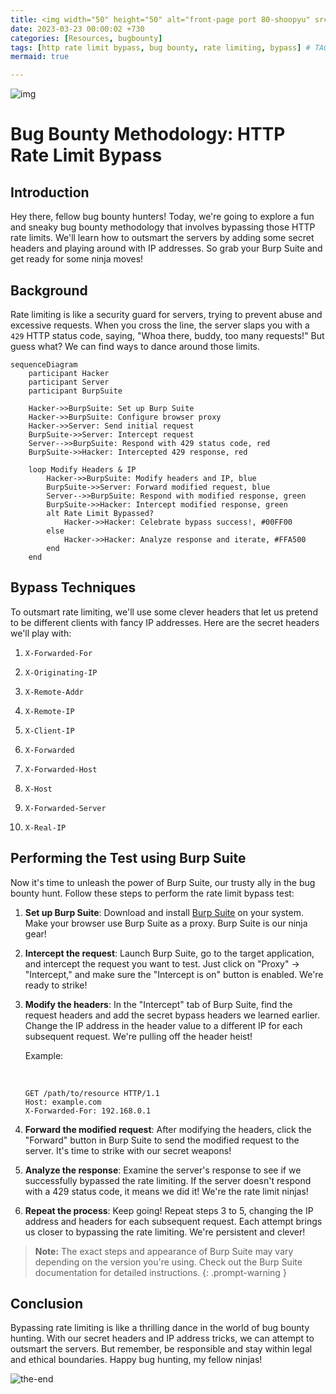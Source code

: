 ```yaml
---
title: <img width="50" height="50" alt="front-page port 80-shoopyu" src="https://github.com/thelocalh0st/thelocalh0st.github.io/assets/125783410/2f1f476d-0772-44dd-9cc2-e95aeb3eeb88"> HTTP Rate Limit Bypass - Bug Bounty Methodology
date: 2023-03-23 00:00:02 +730
categories: [Resources, bugbounty]
tags: [http rate limit bypass, bug bounty, rate limiting, bypass] # TAG names should always be lowercase
mermaid: true

---
```


![img](https://github.com/thelocalh0st/thelocalh0st.github.io/assets/125783410/2f1f476d-0772-44dd-9cc2-e95aeb3eeb88)

# Bug Bounty Methodology: HTTP Rate Limit Bypass


## Introduction

Hey there, fellow bug bounty hunters! Today, we're going to explore a fun and sneaky bug bounty methodology that involves bypassing those  HTTP rate limits. We'll learn how to outsmart the servers by adding some secret headers and playing around with IP addresses. So grab your Burp Suite and get ready for some ninja moves!

## Background

Rate limiting is like a security guard for servers, trying to prevent abuse and excessive requests. When you cross the line, the server slaps you with a `429` HTTP status code, saying, "Whoa there, buddy, too many requests!" But guess what? We can find ways to dance around those limits.

```mermaid
sequenceDiagram
    participant Hacker
    participant Server
    participant BurpSuite

    Hacker->>BurpSuite: Set up Burp Suite
    Hacker->>BurpSuite: Configure browser proxy
    Hacker->>Server: Send initial request
    BurpSuite->>Server: Intercept request
    Server-->>BurpSuite: Respond with 429 status code, red
    BurpSuite->>Hacker: Intercepted 429 response, red

    loop Modify Headers & IP
        Hacker->>BurpSuite: Modify headers and IP, blue
        BurpSuite->>Server: Forward modified request, blue
        Server-->>BurpSuite: Respond with modified response, green
        BurpSuite->>Hacker: Intercept modified response, green
        alt Rate Limit Bypassed?
            Hacker->>Hacker: Celebrate bypass success!, #00FF00
        else
            Hacker->>Hacker: Analyze response and iterate, #FFA500
        end
    end

```

## Bypass Techniques

To outsmart rate limiting, we'll use some clever headers that let us pretend to be different clients with fancy IP addresses. Here are the secret headers we'll play with:

1.  `X-Forwarded-For`

2.  `X-Originating-IP`

3.  `X-Remote-Addr`

4.  `X-Remote-IP`

5.  `X-Client-IP`

6.  `X-Forwarded`

7.  `X-Forwarded-Host`

8.  `X-Host`

9.  `X-Forwarded-Server`
10.  `X-Real-IP`

## Performing the Test using Burp Suite

Now it's time to unleash the power of Burp Suite, our trusty ally in the bug bounty hunt. Follow these steps to perform the rate limit bypass test:

1.  **Set up Burp Suite**: Download and install [Burp Suite](https://portswigger.net/burp) on your system. Make your browser use Burp Suite as a proxy. Burp Suite is our ninja gear!

2.  **Intercept the request**: Launch Burp Suite, go to the target application, and intercept the request you want to test. Just click on "Proxy" -> "Intercept," and make sure the "Intercept is on" button is enabled. We're ready to strike!

3.  **Modify the headers**: In the "Intercept" tab of Burp Suite, find the request headers and add the secret bypass headers we learned earlier. Change the IP address in the header value to a different IP for each subsequent request. We're pulling off the header heist!

    Example:

    <br>
    
    ```
    GET /path/to/resource HTTP/1.1
    Host: example.com
    X-Forwarded-For: 192.168.0.1
    ```
    
4.  **Forward the modified request**: After modifying the headers, click the "Forward" button in Burp Suite to send the modified request to the server. It's time to strike with our secret weapons!

5.  **Analyze the response**: Examine the server's response to see if we successfully bypassed the rate limiting. If the server doesn't respond with a 429 status code, it means we did it! We're the rate limit ninjas!

6.  **Repeat the process**: Keep going! Repeat steps 3 to 5, changing the IP address and headers for each subsequent request. Each attempt brings us closer to bypassing the rate limiting. We're persistent and clever!

> **Note:** The exact steps and appearance of Burp Suite may vary depending on the version you're using. Check out the Burp Suite documentation for detailed instructions.
{: .prompt-warning }


## Conclusion

Bypassing rate limiting is like a thrilling dance in the world of bug bounty hunting. With our secret headers and IP address tricks, we can attempt to outsmart the servers. But remember, be responsible and stay within legal and ethical boundaries. Happy bug hunting, my fellow ninjas!

![the-end](https://media.giphy.com/media/DAtJCG1t3im1G/giphy.gif)
